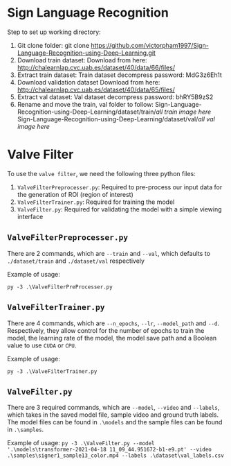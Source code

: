 # Sign Language Recognition

Step to set up working directory:
1. Git clone folder:
git clone https://github.com/victorpham1997/Sign-Language-Recognition-using-Deep-Learning.git
2. Download train dataset:
    Download from here: http://chalearnlap.cvc.uab.es/dataset/40/data/66/files/
3. Extract train dataset:
    Train dataset decompress password: MdG3z6Eh1t
4. Download validation dataset 
    Download from here: http://chalearnlap.cvc.uab.es/dataset/40/data/65/files/
5. Extract val dataset: 
    Val dataset decompress password: bhRY5B9zS2
6. Rename and move the train, val folder to follow: 
    Sign-Language-Recognition-using-Deep-Learning/dataset/train/*all train image here*
    Sign-Language-Recognition-using-Deep-Learning/dataset/val/*all val image here*

# Valve Filter

To use the `valve filter`, we need the following three python files:

1. `ValveFilterPreprocesser.py`: Required to pre-process our input data for the generation of ROI (region of interest)
2. `ValveFilterTrainer.py`: Required for training the model
3. `ValveFilter.py`: Required for validating the model with a simple viewing interface

## `ValveFilterPreprocesser.py`

There are 2 commands, which are `--train` and `--val`, which defaults to `./dataset/train` and `./dataset/val` respectively

Example of usage:

`py -3 .\ValveFilterPreProcesser.py`

## `ValveFilterTrainer.py`

There are 4 commands, which are `--n_epochs`, `--lr`, `--model_path` and `--d`. Respectively, they allow control for the number of epochs to train the model, the learning rate of the model, the model save path and a Boolean value to use `CUDA` or `CPU`.

Example of usage:

`py -3 .\ValveFilterTrainer.py`

## `ValveFilter.py`

There are 3 required commands, which are `--model`, `--video` and `--labels`, which takes in the saved model file, sample video and ground truth labels. The model files can be found in `.\models` and the sample files can be found in `.\samples`.

Example of usage:
`py -3 .\ValveFilter.py --model '.\models\transformer-2021-04-18 11_09_44.951672-b1-e9.pt' --video .\samples\signer1_sample13_color.mp4 --labels .\dataset\val_labels.csv`

